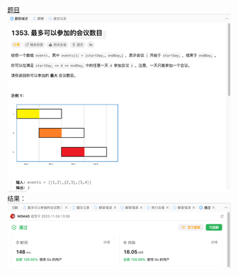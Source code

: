 [题目](https://leetcode.cn/problems/maximum-number-of-events-that-can-be-attended/description/)
![pic](img.png)
结果：
![pic](result.png)